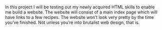 In this project I will be testing out my newly acquired HTML skills to enable me build a website.
The website will consist of a main index page which will have links to a few recipes. The website won’t look very pretty by the time you’ve finished. Not unless you’re into brutalist web design, that is.